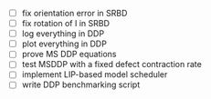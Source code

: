 - [ ] fix orientation error in SRBD
- [ ] fix rotation of I in SRBD
- [ ] log everything in DDP
- [ ] plot everything in DDP
- [ ] prove MS DDP equations
- [ ] test MSDDP with a fixed defect contraction rate
- [ ] implement LIP-based model scheduler
- [ ] write DDP benchmarking script
